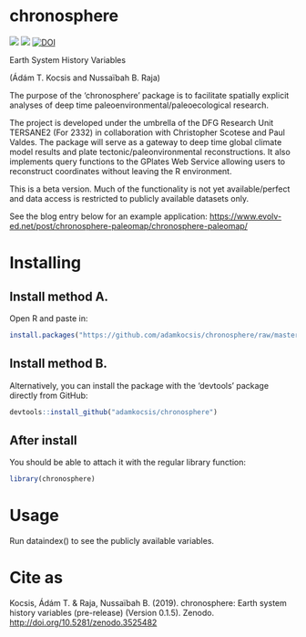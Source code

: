 
# chronosphere

[![](https://img.shields.io/badge/devel%20version-0.2.0-green.svg)](https://github.com/adamkocsis/chronosphere)
[![](https://www.r-pkg.org/badges/version/chronosphere?color=orange)](https://cran.r-project.org/package=chronosphere)
[![DOI](https://zenodo.org/badge/DOI/10.5281/zenodo.3530703.svg)](https://doi.org/10.5281/zenodo.3530703)

Earth System History Variables

(Ádám T. Kocsis and Nussaïbah B. Raja)

The purpose of the ‘chronosphere’ package is to facilitate spatially
explicit analyses of deep time paleoenvironmental/paleoecological
research.

The project is developed under the umbrella of the DFG Research Unit
TERSANE2 (For 2332) in collaboration with Christopher Scotese and Paul
Valdes. The package will serve as a gateway to deep time global climate
model results and plate tectonic/paleonvironmental reconstructions. It
also implements query functions to the GPlates Web Service allowing
users to reconstruct coordinates without leaving the R environment.

This is a beta version. Much of the functionality is not yet
available/perfect and data access is restricted to publicly available
datasets only.

See the blog entry below for an example application:
<https://www.evolv-ed.net/post/chronosphere-paleomap/chronosphere-paleomap/>

# Installing

## Install method A.

Open R and paste
in:

``` r
install.packages("https://github.com/adamkocsis/chronosphere/raw/master/_archive/source/chronosphere_0.2.0.tar.gz", repos=NULL, type="source")
```

## Install method B.

Alternatively, you can install the package with the ‘devtools’ package
directly from GitHub:

``` r
devtools::install_github("adamkocsis/chronosphere")
```

## After install

You should be able to attach it with the regular library function:

``` r
library(chronosphere)
```

# Usage

Run dataindex() to see the publicly available variables.

# Cite as

Kocsis, Ádám T. & Raja, Nussaïbah B. (2019). chronosphere: Earth system
history variables (pre-release) (Version 0.1.5). Zenodo.
<http://doi.org/10.5281/zenodo.3525482>
